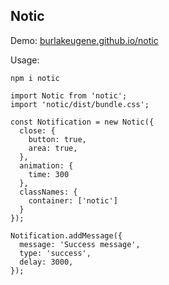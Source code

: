 
## Notic

Demo:
[burlakeugene.github.io/notic](https://burlakeugene.github.io/notic/)

Usage:
```
npm i notic

import Notic from 'notic';
import 'notic/dist/bundle.css';

const Notification = new Notic({
  close: {
    button: true,
    area: true,
  },
  animation: {
    time: 300
  },
  classNames: {
    container: ['notic']
  }
});

Notification.addMessage({
  message: 'Success message',
  type: 'success',
  delay: 3000,
});
```